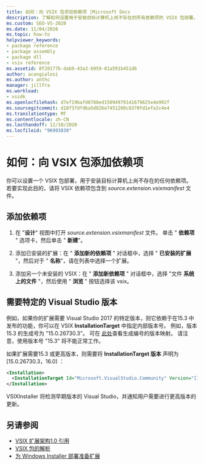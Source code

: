 ```yaml
---
title: 如何：向 VSIX 包添加依赖项 |Microsoft Docs
description: 了解如何设置用于安装目标计算机上尚不存在的所有依赖项的 VSIX 包部署。
ms.custom: SEO-VS-2020
ms.date: 11/04/2016
ms.topic: how-to
helpviewer_keywords:
- package reference
- package assembly
- package dll
- vsix reference
ms.assetid: 8f20177b-dab9-43a3-b959-81a591b451d6
author: acangialosi
ms.author: anthc
manager: jillfra
ms.workload:
- vssdk
ms.openlocfilehash: d7ef19bafd0788ed15094979141679625e4e992f
ms.sourcegitcommit: d10f37dfdba5d826e7451260c8370fd1efa2c4e4
ms.translationtype: MT
ms.contentlocale: zh-CN
ms.lasthandoff: 12/10/2020
ms.locfileid: "96993830"
---
```

# <a name="how-to-add-a-dependency-to-a-vsix-package"></a>如何：向 VSIX 包添加依赖项

你可以设置一个 VSIX 包部署，用于安装目标计算机上尚不存在的任何依赖项。 若要实现此目的，请将 VSIX 依赖项包含到 *source.extension.vsixmanifest* 文件。

## <a name="to-add-a-dependency"></a>添加依赖项

1. 在 "**设计**" 视图中打开 *source.extension.vsixmanifest* 文件。 单击 " **依赖项** " 选项卡，然后单击 " **新建**"。

2. 添加已安装的扩展：在 " **添加新的依赖项** " 对话框中，选择 " **已安装的扩展** "，然后对于 " **名称**"，请在列表中选择一个扩展。

3. 添加另一个未安装的 VSIX：在 " **添加新依赖项** " 对话框中，选择 "文件 **系统上的文件** "，然后使用 " **浏览** " 按钮选择该 vsix。

## <a name="require-a-specific-visual-studio-release"></a>需要特定的 Visual Studio 版本

例如，如果你的扩展需要 Visual Studio 2017 的特定版本，则它依赖于在15.3 中发布的功能，你可以在 VSIX **InstallationTarget** 中指定内部版本号。 例如，版本15.3 的生成号为 "15.0.26730.3"。 可在 [此处](../install/visual-studio-build-numbers-and-release-dates.md)查看生成编号的版本映射。 请注意，使用版本号 "15.3" 将不能正常工作。

如果扩展需要15.3 或更高版本，则需要将 **InstallationTarget 版本** 声明为 [15.0.26730.3，16.0) ：

```xml
<Installation>
  <InstallationTarget Id="Microsoft.VisualStudio.Community" Version="[15.0.26730.3, 16.0)" />
</Installation>
```

VSIXInstaller 将检测早期版本的 Visual Studio，并通知用户需要进行更高版本的更新。

## <a name="see-also"></a>另请参阅

- [VSIX 扩展架构1.0 引用](/previous-versions/dd393700(v=vs.110))
- [VSIX 包的解析](../extensibility/anatomy-of-a-vsix-package.md)
- [为 Windows Installer 部署准备扩展](../extensibility/preparing-extensions-for-windows-installer-deployment.md)